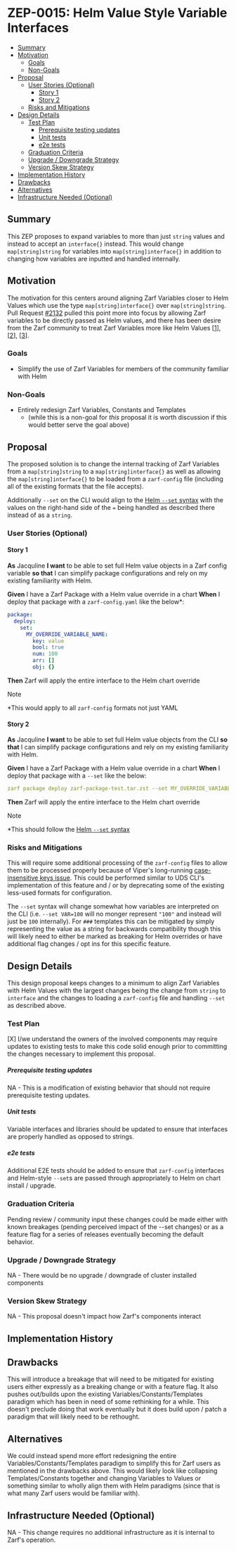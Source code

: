 <!--
**Note:** When your ZEP is complete, all of these comment blocks should be removed.

To get started with this template:

- [ ] **Create an issue in zarf-dev/proposals.**
  When creating a proposal issue, complete all fields in that template. One of
  the fields asks for a link to the ZEP, which you can leave blank until the ZEP
  is filed. Then, go back and add the link.
- [ ] **Make a copy of this template directory.**
  Name it `NNNN-short-descriptive-title`, where `NNNN` is the issue number
  (with no leading zeroes).
- [ ] **Fill out as much of the zep.yaml file as you can.**
  At minimum, complete the "Title", "Authors", "Status", and date-related fields.
- [ ] **Fill out this file as best you can.**
  Focus on the "Summary" and "Motivation" sections first. If you've already discussed
  the idea with the Technical Steering Committee, this part should be easier.
- [ ] **Create a PR for this ZEP.**
  Assign it to members of the Technical Steering Committee who are sponsoring this process.
- [ ] **Merge early and iterate.**
  Don’t get bogged down in the details—focus on getting the goals clarified and the
  ZEP merged quickly. You can fill in the specifics incrementally in later PRs.

Just because a ZEP is merged doesn't mean it's complete or approved. Any ZEP marked
as `provisional` is a working document and subject to change. You can mark unresolved
sections like this:

```
<<[UNRESOLVED optional short context or usernames ]>>
Stuff that is being argued.
<<[/UNRESOLVED]>>
```

When editing ZEPs, aim for focused, single-topic PRs to keep discussions clear. If
you disagree with a section, open a new PR with suggested changes.

Each ZEP covers one "feature" or "enhancement" throughout its lifecycle. You don’t
need a new ZEP for moving from beta to GA. If new details emerge, edit the existing
ZEP. Once a feature is "implemented", major changes should go in new ZEPs.

The latest instructions for this template can be found in [this repo](/NNNN-zep-template/README.md).

**Note:** PRs to move a ZEP to `implementable`, or significant changes to an
`implementable` ZEP, must be approved by all ZEP approvers. If an approver is no
longer appropriate, updates to the list must be approved by the remaining approvers.
-->

# ZEP-0015: Helm Value Style Variable Interfaces

<!--
Keep the title short simple and descriptive. It should clearly convey what
the ZEP is going to cover.
-->

<!--
A table of contents helps reviewers quickly navigate the ZEP and highlights
any additional information provided beyond the standard ZEP template.
-->

<!-- toc -->
- [Summary](#summary)
- [Motivation](#motivation)
  - [Goals](#goals)
  - [Non-Goals](#non-goals)
- [Proposal](#proposal)
  - [User Stories (Optional)](#user-stories-optional)
    - [Story 1](#story-1)
    - [Story 2](#story-2)
  - [Risks and Mitigations](#risks-and-mitigations)
- [Design Details](#design-details)
  - [Test Plan](#test-plan)
      - [Prerequisite testing updates](#prerequisite-testing-updates)
      - [Unit tests](#unit-tests)
      - [e2e tests](#e2e-tests)
  - [Graduation Criteria](#graduation-criteria)
  - [Upgrade / Downgrade Strategy](#upgrade--downgrade-strategy)
  - [Version Skew Strategy](#version-skew-strategy)
- [Implementation History](#implementation-history)
- [Drawbacks](#drawbacks)
- [Alternatives](#alternatives)
- [Infrastructure Needed (Optional)](#infrastructure-needed-optional)
<!-- /toc -->

## Summary

This ZEP proposes to expand variables to more than just `string` values and instead to accept an `interface{}` instead.  This would change `map[string]string` for variables into `map[string]interface{}` in addition to changing how variables are inputted and handled internally.

## Motivation

The motivation for this centers around aligning Zarf Variables closer to Helm Values which use the type `map[string]interface{}` over `map[string]string`.  Pull Request [#2132](https://github.com/zarf-dev/zarf/pull/2131) pulled this point more into focus by allowing Zarf variables to be directly passed as Helm values, and there has been desire from the Zarf community to treat Zarf Variables more like Helm Values [[1](https://kubernetes.slack.com/archives/C03B6BJAUJ3/p1706175082741539)], [[2](https://kubernetes.slack.com/archives/C03B6BJAUJ3/p1702400472208839)], [[3](https://kubernetes.slack.com/archives/C03B6BJAUJ3/p1706299407255849?thread_ts=1706175134.116329&cid=C03B6BJAUJ3)].

### Goals

- Simplify the use of Zarf Variables for members of the community familiar with Helm

### Non-Goals

- Entirely redesign Zarf Variables, Constants and Templates
  - (while this is a non-goal for _this_ proposal it is worth discussion if this would better serve the goal above)

## Proposal

The proposed solution is to change the internal tracking of Zarf Variables from a `map[string]string` to a `map[string]interface{}` as well as allowing the `map[string]interface{}` to be loaded from a `zarf-config` file (including all of the existing formats that the file accepts).

Additionally `--set` on the CLI would align to the [Helm `--set` syntax](https://helm.sh/docs/intro/using_helm/#the-format-and-limitations-of---set) with the values on the right-hand side of the `=` being handled as described there instead of as a `string`.

### User Stories (Optional)

#### Story 1

**As** Jacquline **I want** to be able to set full Helm value objects in a Zarf config variable **so that** I can simplify package configurations and rely on my existing familiarity with Helm.

**Given** I have a Zarf Package with a Helm value override in a chart
**When** I deploy that package with a `zarf-config.yaml` like the below*:
```yaml
package:
  deploy:
    set:
      MY_OVERRIDE_VARIABLE_NAME:
        key: value
        bool: true
        num: 100
        arr: []
        obj: {}
```
**Then** Zarf will apply the entire interface to the Helm chart override

> [!NOTE]
> *This would apply to all `zarf-config` formats not just YAML

#### Story 2

**As** Jacquline **I want** to be able to set full Helm value objects from the CLI **so that** I can simplify package configurations and rely on my existing familiarity with Helm.

**Given** I have a Zarf Package with a Helm value override in a chart
**When** I deploy that package with a `--set` like the below:
```yaml
zarf package deploy zarf-package-test.tar.zst --set MY_OVERRIDE_VARIABLE_NAME.key=value,MY_OVERRIDE_VARIABLE_NAME.bool=true,MY_OVERRIDE_VARIABLE_NAME.num=100,MY_OVERRIDE_VARIABLE_NAME.arr=[]
```
**Then** Zarf will apply the entire interface to the Helm chart override

> [!NOTE]
> *This should follow the [Helm `--set` syntax](https://helm.sh/docs/intro/using_helm/#the-format-and-limitations-of---set)

### Risks and Mitigations

This will require some additional processing of the `zarf-config` files to allow them to be processed properly because of Viper's long-running [case-insensitive keys issue](https://github.com/spf13/viper/issues/1014).  This could be performed similar to UDS CLI's implementation of this feature and / or by deprecating some of the existing less-used formats for configuration.

The `--set` syntax will change somewhat how variables are interpreted on the CLI (i.e. `--set VAR=100` will no monger represent `"100"` and instead will just be `100` internally). For `###` templates this can be mitigated by simply representing the value as a string for backwards compatibility though this will likely need to either be marked as breaking for Helm overrides or have additional flag changes / opt ins for this specific feature.

## Design Details

This design proposal keeps changes to a minimum to align Zarf Variables with Helm Values with the largest changes being the change from `string` to `interface` and the changes to loading a `zarf-config` file and handling `--set` as described above.

### Test Plan

[X] I/we understand the owners of the involved components may require updates to
existing tests to make this code solid enough prior to committing the changes necessary
to implement this proposal.

##### Prerequisite testing updates

NA - This is a modification of existing behavior that should not require prerequisite testing updates.

##### Unit tests

Variable interfaces and libraries should be updated to ensure that interfaces are properly handled as opposed to strings.

##### e2e tests

Additional E2E tests should be added to ensure that `zarf-config` interfaces and Helm-style `--set`s are passed through appropriately to Helm on chart install / upgrade.

### Graduation Criteria

Pending review / community input these changes could be made either with known breakages (pending perceived impact of the --set changes) or as a feature flag for a series of releases eventually becoming the default behavior.

### Upgrade / Downgrade Strategy

NA - There would be no upgrade / downgrade of cluster installed components

### Version Skew Strategy

NA - This proposal doesn't impact how Zarf's components interact

## Implementation History

<!--
Major milestones in the lifecycle of a ZEP should be tracked in this section.
Major milestones might include:
- the `Summary` and `Motivation` sections being merged, signaling acceptance of the ZEP
- the `Proposal` section being merged, signaling agreement on a proposed design
- the date implementation started
- the first Zarf release where an initial version of the ZEP was available
- the version of Zarf where the ZEP graduated to general availability
- when the ZEP was retired or superseded
-->

## Drawbacks

This will introduce a breakage that will need to be mitigated for existing users either expressly as a breaking change or with a feature flag.  It also pushes out/builds upon the existing Variables/Constants/Templates paradigm which has been in need of some rethinking for a while.  This doesn't preclude doing that work eventually but it does build upon / patch a paradigm that will likely need to be rethought.

## Alternatives

We could instead spend more effort redesigning the entire Variables/Constants/Templates paradigm to simplify this for Zarf users as mentioned in the drawbacks above.  This would likely look like collapsing Templates/Constants together and changing Variables to Values or something similar to wholly align them with Helm paradigms (since that is what many Zarf users would be familiar with).

## Infrastructure Needed (Optional)

NA - This change requires no additional infrastructure as it is internal to Zarf's operation.
